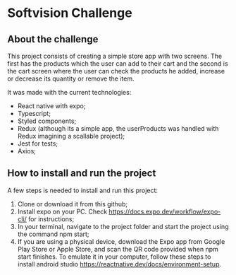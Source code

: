 # Softvision Challenge

## About the challenge

This project consists of creating a simple store app with two screens. The first has the products which the user can add to their cart and the second is the cart screen where the user can check the products he added, increase or decrease its quantity or remove the item.

It was made with the current technologies:

- React native with expo;
- Typescript;
- Styled components;
- Redux (although its a simple app, the userProducts was handled with Redux imagining a scallable project);
- Jest for tests;
- Axios;

## How to install and run the project

A few steps is needed to install and run this project:

1. Clone or download it from this github;
2. Install expo on your PC. Check https://docs.expo.dev/workflow/expo-cli/ for instructions;
3. In your terminal, navigate to the project folder and start the project using the command npm start;
4. If you are using a physical device, download the Expo app from Google Play Store or Apple Store, and scan the QR code provided when npm start finishes. To emulate it in your computer, follow these steps to install android studio https://reactnative.dev/docs/environment-setup.


